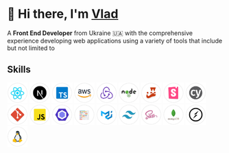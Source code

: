 # 👋 Hi there, I'm [Vlad](https://www.linkedin.com/in/vm-aheiev/)

A **Front End Developer** from Ukraine 🇺🇦 with the comprehensive experience developing web applications using a variety of tools that include but not limited to

## Skills

<span>
  <img src="/images/react.png" width="48" title="React" alt="React" />
  <img src="/images/next.png" width="48" title="Next.js" alt="Next.js" />
  <img src="/images/ts.png" width="48" title="TypeScript" alt="TypeScript" />
  <img src="/images/aws.png" width="48" title="Amazon Web Services" alt="Amazon Web Services" />
  <img src="/images/redux.png" width="48" title="Redux" alt="Redux" />
  <img src="/images/node.png" width="48" title="Node.js" alt="Node.js" />
  <img src="/images/jest.png" width="48" title="Jest" alt="Jest" />
  <img src="/images/storybook.png" width="48" title="Storybook" alt="Storybook" />
  <img src="/images/cypress.png" width="48" title="Cypress" alt="Cypress" />
  <img src="/images/git.png" width="48" title="Git" alt="Git" />
  <img src="/images/js.png" width="48" title="JavaScript" alt="JavaScript" />
  <img src="/images/eslint.png" width="48" title="ESLint" alt="ESLint" />
  <img src="/images/prettier.png" width="48" title="Prettier" alt="Prettier" />
  <img src="/images/mui.png" width="48" title="Material UI" alt="Material UI" />
  <img src="/images/tailwind.png" width="48" title="Tailwind" alt="Tailwind" />
  <img src="/images/sass.png" width="48" title="SASS" alt="SASS" />
  <img src="/images/mongodb.png" width="48" title="MongoDB" alt="MongoDB" />
  <img src="/images/socket.png" width="48" title="Socket.io" alt="Socket.io" />
  <img src="/images/linux.png" width="48" title="Linux" alt="Linux" />
</span>

<!--
**mrkelder/mrkelder** is a ✨ _special_ ✨ repository because its `README.md` (this file) appears on your GitHub profile.

Here are some ideas to get you started:

- 🔭 I’m currently working on ...
- 🌱 I’m currently learning ...
- 👯 I’m looking to collaborate on ...
- 🤔 I’m looking for help with ...
- 💬 Ask me about ...
- 📫 How to reach me: ...
- 😄 Pronouns: ...
- ⚡ Fun fact: ...
-->

